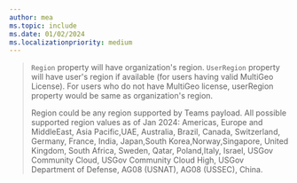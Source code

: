 ```yaml
---
author: mea
ms.topic: include
ms.date: 01/02/2024
ms.localizationpriority: medium
---
```


<!-- markdownlint-disable MD041-->

> `Region` property will have organization's region.
> `UserRegion` property will have user's region if available (for users having valid MultiGeo License). For users who do not have MultiGeo license, userRegion property would be same as organization's region.
> 
>Region could be any region supported by Teams payload. All possible supported region values as of Jan 2024: Americas, Europe and MiddleEast, Asia Pacific,UAE, Australia, Brazil, Canada, Switzerland, Germany, France, India, Japan,South Korea,Norway,Singapore, United Kingdom, South Africa, Sweden, Qatar, Poland,Italy, Israel, USGov Community Cloud, USGov Community Cloud High, USGov Department of Defense, AG08 (USNAT), AG08 (USSEC), China.
